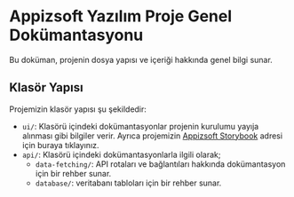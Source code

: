 # Appizsoft Yazılım Proje Genel Dokümantasyonu

Bu doküman, projenin dosya yapısı ve içeriği hakkında genel bilgi sunar.

## Klasör Yapısı

Projemizin klasör yapısı şu şekildedir:

- `ui/`: Klasörü içindeki dokümantasyonlar projenin kurulumu yayıja alınması gibi bilgiler verir. Ayrıca projemizin [Appizsoft Storybook](https://storybook-appizsoftcom.vercel.app/?path=/docs/example-button--docs) adresi için buraya tıklayınız.
- `api/`: Klasörü içindeki dokümantasyonlarla ilgili olarak;
  - `data-fetching/`: API rotaları ve bağlantıları hakkında dokümantasyon için bir rehber sunar.
  - `database/`: veritabanı tabloları için bir rehber sunar.
